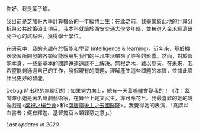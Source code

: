 <!-- > 蜀道之難，難於上青天。   
> 蠶叢及魚鳧，開國何茫然。  
> 爾來四萬八千歲，不與秦塞通人煙。  
> 西當太白有鳥道，可以橫絕峨眉巔。  
> 地崩山摧壯士死，然後天梯石棧相鉤連。
> 飄渺間往事如夢情難認，百劫重逢緣何埋舊姓？
> – 李白，《蜀道难》 -->

你好，我是葉子瑜。

我目前是芝加哥大學計算機系的一年級博士生；在此之前，我畢業於此地的計算分析與公共政策碩士項目。我本科就讀於西安交通大學少年班，並被選入金禾經濟研究中心的試點班，獲得學士學位。

在研究中，我的志趣在於智能和學習 (intelligence & learning)。近年來，基於機器學習所開發的各類智能應用對我們的平凡生活帶來了許多的影響。然而，對於智能本身，一些最基本的問題還遠遠談不上解決。無根之木，難以參天。在未來，我希望能夠通過自己的工作，發掘現有的問題，理解產生這些問題的本質，並據此設計出更好的智能。

Debug 時出現的無聊幻想：如果努力向上，總有一天[蓋鳴暉](https://zh.wikipedia.org/wiki/%E8%93%8B%E9%B3%B4%E6%9A%89)會娶我的！（注：蓋鳴暉小姐是著名粵劇藝術家，在舞台上是文武生，亦可應花旦。我最喜歡的她的幾齣戲是<[梁祝之樓台會](https://www.bilibili.com/video/BV1st4y167Cj?from=search&seid=13772850642306707959)>和<[南唐李後主之去國歸降](https://www.bilibili.com/video/BV19x411M7a9?from=search&seid=11317019935684779170)>。我覺得她的表演，「真謂以血書者；儼有釋迦、基督擔荷人類罪惡之意」。）

*Last updated in 2020.*
